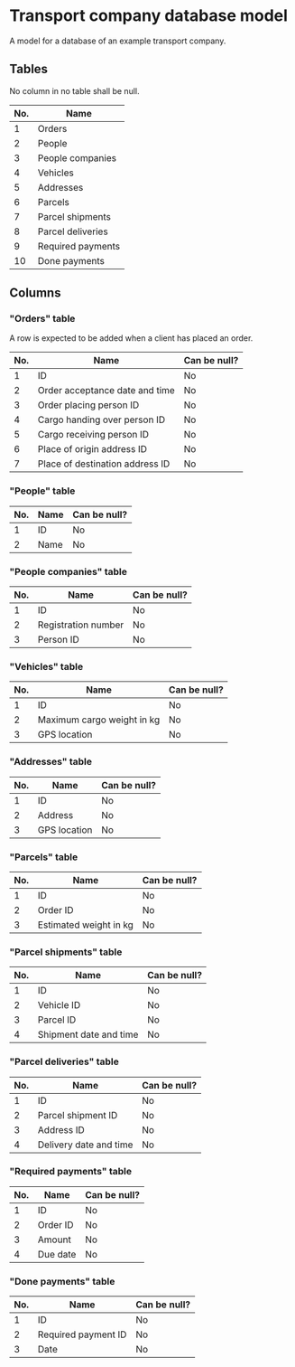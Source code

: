 # Transport company database model

A model for a database of an example transport company.

## Tables

No column in no table shall be null.

|No.|Name
|-|-
|1|Orders
|2|People
|3|People companies
|4|Vehicles
|5|Addresses
|6|Parcels
|7|Parcel shipments
|8|Parcel deliveries
|9|Required payments
|10|Done payments

## Columns

### "Orders" table

A row is expected to be added when a client has placed an order.

|No.|Name|Can be null?
|-|-|-
|1|ID|No
|2|Order acceptance date and time|No
|3|Order placing person ID|No
|4|Cargo handing over person ID|No
|5|Cargo receiving person ID|No
|6|Place of origin address ID|No
|7|Place of destination address ID|No

### "People" table

|No.|Name|Can be null?
|-|-|-
|1|ID|No
|2|Name|No

### "People companies" table

|No.|Name|Can be null?
|-|-|-
|1|ID|No
|2|Registration number|No
|3|Person ID|No

### "Vehicles" table

|No.|Name|Can be null?
|-|-|-
|1|ID|No
|2|Maximum cargo weight in kg|No
|3|GPS location|No

### "Addresses" table

|No.|Name|Can be null?
|-|-|-
|1|ID|No
|2|Address|No
|3|GPS location|No

### "Parcels" table

|No.|Name|Can be null?
|-|-|-
|1|ID|No
|2|Order ID|No
|3|Estimated weight in kg|No

### "Parcel shipments" table

|No.|Name|Can be null?
|-|-|-
|1|ID|No
|2|Vehicle ID|No
|3|Parcel ID|No
|4|Shipment date and time|No

### "Parcel deliveries" table

|No.|Name|Can be null?
|-|-|-
|1|ID|No
|2|Parcel shipment ID|No
|3|Address ID|No
|4|Delivery date and time|No

### "Required payments" table

|No.|Name|Can be null?
|-|-|-
|1|ID|No
|2|Order ID|No
|3|Amount|No
|4|Due date|No

### "Done payments" table

|No.|Name|Can be null?
|-|-|-
|1|ID|No
|2|Required payment ID|No
|3|Date|No
